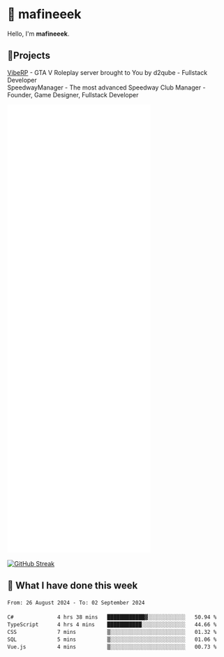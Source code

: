 # 👋 mafineeek
Hello, I'm **mafineeek**.

## 📝Projects

[VibeRP](https://v-rp.pl) - GTA V Roleplay server brought to You by d2qube - Fullstack Developer<br/>
SpeedwayManager - The most advanced Speedway Club Manager - Founder, Game Designer, Fullstack Developer


![](./github-metrics.svg)

[![GitHub Streak](https://streak-stats.demolab.com/?user=mafineeek)](https://git.io/streak-stats)

## 📰 What I have done this week
<!--START_SECTION:waka-->

```txt
From: 26 August 2024 - To: 02 September 2024

C#              4 hrs 38 mins   ████████████▓░░░░░░░░░░░░   50.94 %
TypeScript      4 hrs 4 mins    ███████████░░░░░░░░░░░░░░   44.66 %
CSS             7 mins          ▒░░░░░░░░░░░░░░░░░░░░░░░░   01.32 %
SQL             5 mins          ▒░░░░░░░░░░░░░░░░░░░░░░░░   01.06 %
Vue.js          4 mins          ▒░░░░░░░░░░░░░░░░░░░░░░░░   00.73 %
```

<!--END_SECTION:waka-->
